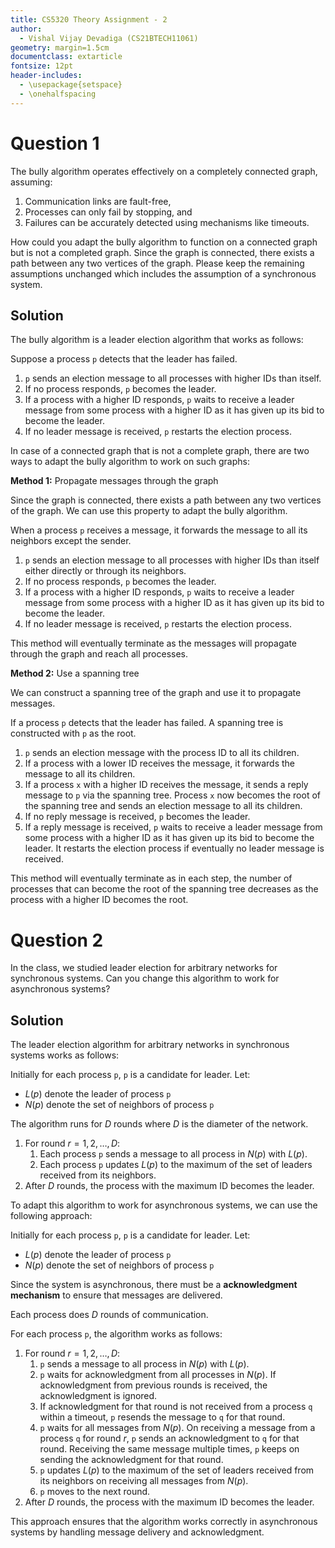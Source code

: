 ```yaml
---
title: CS5320 Theory Assignment - 2
author:
  - Vishal Vijay Devadiga (CS21BTECH11061)
geometry: margin=1.5cm
documentclass: extarticle
fontsize: 12pt
header-includes:
  - \usepackage{setspace}
  - \onehalfspacing
---
```


# Question 1

The bully algorithm operates effectively on a completely connected graph, assuming:

1. Communication links are fault-free,
2. Processes can only fail by stopping, and
3. Failures can be accurately detected using mechanisms like timeouts.

How could you adapt the bully algorithm to function on a connected graph but is not a completed graph.
Since the graph is connected, there exists a path between any two vertices of the graph.
Please keep the remaining assumptions unchanged which includes the assumption of a synchronous system.

## Solution

The bully algorithm is a leader election algorithm that works as follows:

Suppose a process `p` detects that the leader has failed.

1. `p` sends an election message to all processes with higher IDs than itself.
2. If no process responds, `p` becomes the leader.
3. If a process with a higher ID responds, `p` waits to receive a leader message from some process with a higher ID as it has given up its bid to become the leader.
4. If no leader message is received, `p` restarts the election process.

In case of a connected graph that is not a complete graph, there are two ways to adapt the bully algorithm to work on such graphs:

**Method 1:** Propagate messages through the graph

Since the graph is connected, there exists a path between any two vertices of the graph.
We can use this property to adapt the bully algorithm.

When a process `p` receives a message, it forwards the message to all its neighbors except the sender.

1. `p` sends an election message to all processes with higher IDs than itself either directly or through its neighbors.
2. If no process responds, `p` becomes the leader.
3. If a process with a higher ID responds, `p` waits to receive a leader message from some process with a higher ID as it has given up its bid to become the leader.
4. If no leader message is received, `p` restarts the election process.

This method will eventually terminate as the messages will propagate through the graph and reach all processes.

**Method 2:** Use a spanning tree

We can construct a spanning tree of the graph and use it to propagate messages.

If a process `p` detects that the leader has failed. A spanning tree is constructed with `p` as the root.

1. `p` sends an election message with the process ID to all its children.
2. If a process with a lower ID receives the message, it forwards the message to all its children.
3. If a process `x` with a higher ID receives the message, it sends a reply message to `p` via the spanning tree. Process `x` now becomes the root of the spanning tree and sends an election message to all its children.
4. If no reply message is received, `p` becomes the leader.
5. If a reply message is received, `p` waits to receive a leader message from some process with a higher ID as it has given up its bid to become the leader. It restarts the election process if eventually no leader message is received.

This method will eventually terminate as in each step, the number of processes that can become the root of the spanning tree decreases as the process with a higher ID becomes the root.

# Question 2

In the class, we studied leader election for arbitrary networks for synchronous systems.
Can you change this algorithm to work for asynchronous systems?

## Solution

The leader election algorithm for arbitrary networks in synchronous systems works as follows:

Initially for each process `p`, `p` is a candidate for leader. Let:

- $L(p)$ denote the leader of process `p`
- $N(p)$ denote the set of neighbors of process `p`

The algorithm runs for $D$ rounds where $D$ is the diameter of the network.

1. For round $r = 1, 2, \ldots, D$:
   1. Each process `p` sends a message to all process in $N(p)$ with $L(p)$.
   1. Each process `p` updates $L(p)$ to the maximum of the set of leaders received from its neighbors.
2. After $D$ rounds, the process with the maximum ID becomes the leader.

To adapt this algorithm to work for asynchronous systems, we can use the following approach:

Initially for each process `p`, `p` is a candidate for leader. Let:

- $L(p)$ denote the leader of process `p`
- $N(p)$ denote the set of neighbors of process `p`

Since the system is asynchronous, there must be a **acknowledgment mechanism** to ensure that messages are delivered.

Each process does $D$ rounds of communication.

For each process `p`, the algorithm works as follows:

1. For round $r = 1, 2, \ldots, D$:
   1. `p` sends a message to all process in $N(p)$ with $L(p)$.
   2. `p` waits for acknowledgment from all processes in $N(p)$. If acknowledgment from previous rounds is received, the acknowledgment is ignored.
   3. If acknowledgment for that round is not received from a process `q` within a timeout, `p` resends the message to `q` for that round.
   4. `p` waits for all messages from $N(p)$. On receiving a message from a process `q` for round $r$, `p` sends an acknowledgment to `q` for that round. Receiving the same message multiple times, `p` keeps on sending the acknowledgment for that round.
   5. `p` updates $L(p)$ to the maximum of the set of leaders received from its neighbors on receiving all messages from $N(p)$.
   6. `p` moves to the next round.
2. After $D$ rounds, the process with the maximum ID becomes the leader.

This approach ensures that the algorithm works correctly in asynchronous systems by handling message delivery and acknowledgment.
